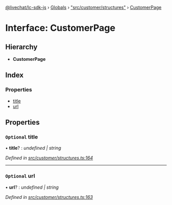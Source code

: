 [@livechat/lc-sdk-js](../README.md) › [Globals](../globals.md) › ["src/customer/structures"](../modules/_src_customer_structures_.md) › [CustomerPage](_src_customer_structures_.customerpage.md)

# Interface: CustomerPage

## Hierarchy

* **CustomerPage**

## Index

### Properties

* [title](_src_customer_structures_.customerpage.md#optional-title)
* [url](_src_customer_structures_.customerpage.md#optional-url)

## Properties

### `Optional` title

• **title**? : *undefined | string*

*Defined in [src/customer/structures.ts:164](https://github.com/livechat/lc-sdk-js/blob/21d7a55/src/customer/structures.ts#L164)*

___

### `Optional` url

• **url**? : *undefined | string*

*Defined in [src/customer/structures.ts:163](https://github.com/livechat/lc-sdk-js/blob/21d7a55/src/customer/structures.ts#L163)*
